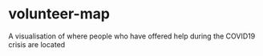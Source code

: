 # volunteer-map
A visualisation of where people who have offered help during the COVID19 crisis are located
